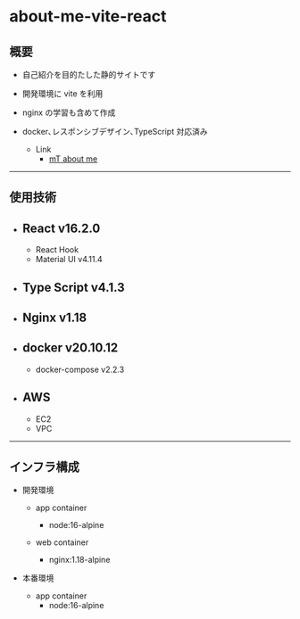 # about-me-vite-react

## 概要

- 自己紹介を目的たした静的サイトです
- 開発環境に vite を利用
- nginx の学習も含めて作成
- docker､レスポンシブデザイン､TypeScript 対応済み

  - Link
    - [mT about me](35.74.155.2)

---

## 使用技術

- ## React v16.2.0
  - React Hook
  - Material UI v4.11.4
- ## Type Script v4.1.3
- ## Nginx v1.18
- ## docker v20.10.12
  - docker-compose v2.2.3
- ## AWS
  - EC2
  - VPC

---

## インフラ構成

- 開発環境

  - app container

    - node:16-alpine

  - web container

    - nginx:1.18-alpine

- 本番環境

  - app container
    - node:16-alpine
